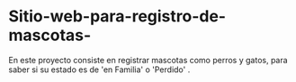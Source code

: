 # Sitio-web-para-registro-de-mascotas-
En este proyecto consiste en registrar mascotas como perros y gatos, para saber si su estado es de 'en Familia' o 'Perdido' . 
